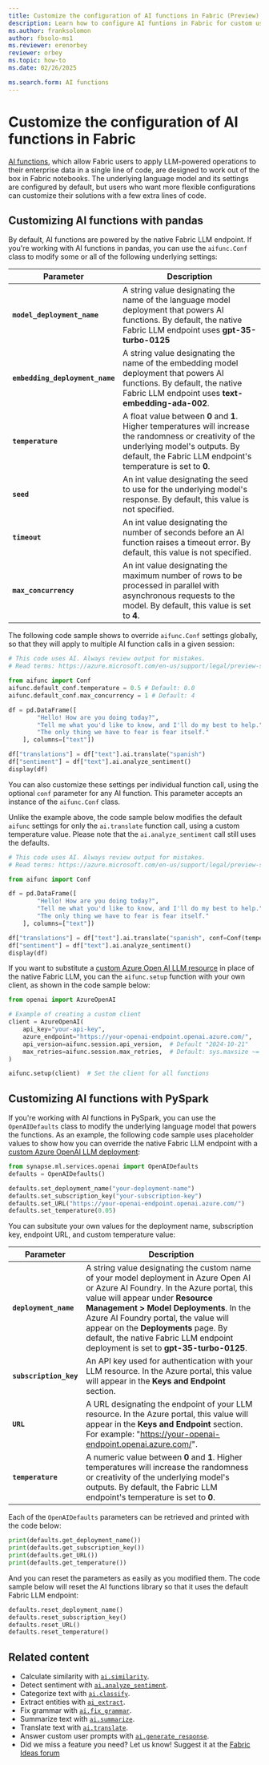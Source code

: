 ```yaml
---
title: Customize the configuration of AI functions in Fabric (Preview)
description: Learn how to configure AI funtions in Fabric for custom use, modifying the underlying LLM endpoint and other default settings.
ms.author: franksolomon
author: fbsolo-ms1
ms.reviewer: erenorbey
reviewer: orbey
ms.topic: how-to
ms.date: 02/26/2025

ms.search.form: AI functions
---
```


# Customize the configuration of AI functions in Fabric

[AI functions](ai-function-overview.md), which allow Fabric users to apply LLM-powered operations to their enterprise data in a single line of code, are designed to work out of the box in Fabric notebooks. The underlying language model and its settings are configured by default, but users who want more flexible configurations can customize their solutions with a few extra lines of code.

## Customizing AI functions with pandas

By default, AI functions are powered by the native Fabric LLM endpoint. If you're working with AI functions in pandas, you can use the `aifunc.Conf` class to modify some or all of the following underlying settings:

| **Parameter** | **Description** |
|---|---|
| **`model_deployment_name`** | A string value designating the name of the language model deployment that powers AI functions. By default, the native Fabric LLM endpoint uses **gpt-35-turbo-0125** |
| **`embedding_deployment_name`** | A string value designating the name of the embedding model deployment that powers AI functions. By default, the native Fabric LLM endpoint uses **text-embedding-ada-002**. |
| **`temperature`** | A float value between **0** and **1**. Higher temperatures will increase the randomness or creativity of the underlying model's outputs. By default, the Fabric LLM endpoint's temperature is set to **0**. |
| **`seed`** | An int value designating the seed to use for the underlying model's response. By default, this value is not specified. |
| **`timeout`** | An int value designating the number of seconds before an AI function raises a timeout error. By default, this value is not specified. |
| **`max_concurrency`** | An int value designating the maximum number of rows to be processed in parallel with asynchronous requests to the model. By default, this value is set to **4**. |

The following code sample shows to override `aifunc.Conf` settings globally, so that they will apply to multiple AI function calls in a given session:

```python
# This code uses AI. Always review output for mistakes. 
# Read terms: https://azure.microsoft.com/en-us/support/legal/preview-supplemental-terms/

from aifunc import Conf
aifunc.default_conf.temperature = 0.5 # Default: 0.0
aifunc.default_conf.max_concurrency = 1 # Default: 4

df = pd.DataFrame([
        "Hello! How are you doing today?", 
        "Tell me what you'd like to know, and I'll do my best to help.", 
        "The only thing we have to fear is fear itself."
    ], columns=["text"])

df["translations"] = df["text"].ai.translate("spanish")
df["sentiment"] = df["text"].ai.analyze_sentiment()
display(df)
```

You can also customize these settings per individual function call, using the optional `conf` parameter for any AI function. This parameter accepts an instance of the `aifunc.Conf` class.

Unlike the example above, the code sample below modifies the default `aifunc` settings for only the `ai.translate` function call, using a custom temperature value. Please note that the `ai.analyze_sentiment` call still uses the defaults.

```python
# This code uses AI. Always review output for mistakes. 
# Read terms: https://azure.microsoft.com/en-us/support/legal/preview-supplemental-terms/

from aifunc import Conf

df = pd.DataFrame([
        "Hello! How are you doing today?", 
        "Tell me what you'd like to know, and I'll do my best to help.", 
        "The only thing we have to fear is fear itself."
    ], columns=["text"])

df["translations"] = df["text"].ai.translate("spanish", conf=Conf(temperature=0.5))
df["sentiment"] = df["text"].ai.analyze_sentiment()
display(df)
```

If you want to substitute a [custom Azure Open AI LLM resource](https://learn.microsoft.com/azure/ai-services/openai/how-to/create-resource) in place of the native Fabric LLM, you can the `aifunc.setup` function with your own client, as shown in the code sample below:

```python
from openai import AzureOpenAI

# Example of creating a custom client
client = AzureOpenAI(
    api_key="your-api-key",
    azure_endpoint="https://your-openai-endpoint.openai.azure.com/",
    api_version=aifunc.session.api_version,  # Default "2024-10-21"
    max_retries=aifunc.session.max_retries,  # Default: sys.maxsize ~= 9e18
)

aifunc.setup(client)  # Set the client for all functions
```

## Customizing AI functions with PySpark

If you're working with AI functions in PySpark, you can use the `OpenAIDefaults` class to modify the underlying language model that powers the functions. As an example, the following code sample uses placeholder values to show how you can override the native Fabric LLM endpoint with a [custom Azure OpenAI LLM deployment](https://learn.microsoft.com/azure/ai-services/openai/how-to/create-resource):

```python
from synapse.ml.services.openai import OpenAIDefaults
defaults = OpenAIDefaults()

defaults.set_deployment_name("your-deployment-name")
defaults.set_subscription_key("your-subscription-key")
defaults.set_URL("https://your-openai-endpoint.openai.azure.com/")
defaults.set_temperature(0.05)
```

You can subsitute your own values for the deployment name, subscription key, endpoint URL, and custom temperature value:

| **Parameter** | **Description** |
|---|---|
| **`deployment_name`** | A string value designating the custom name of your model deployment in Azure Open AI or Azure AI Foundry. In the Azure portal, this value will appear under **Resource Management > Model Deployments**. In the Azure AI Foundry portal, the value will appear on the **Deployments** page. By default, the native Fabric LLM endpoint deployment is set to **gpt-35-turbo-0125**. |
| **`subscription_key`** | An API key used for authentication with your LLM resource. In the Azure portal, this value will appear in the **Keys and Endpoint** section. |
| **`URL`**| A URL designating the endpoint of your LLM resource. In the Azure portal, this value will appear in the **Keys and Endpoint** section. For example: "https://your-openai-endpoint.openai.azure.com/". |
| **`temperature`** | A numeric value between **0** and **1**. Higher temperatures will increase the randomness or creativity of the underlying model's outputs. By default, the Fabric LLM endpoint's temperature is set to **0**. |

Each of the `OpenAIDefaults` parameters can be retrieved and printed with the code below:

```python
print(defaults.get_deployment_name())
print(defaults.get_subscription_key())
print(defaults.get_URL())
print(defaults.get_temperature())
```

And you can reset the parameters as easily as you modified them. The code sample below will reset the AI functions library so that it uses the default Fabric LLM endpoint:

```python
defaults.reset_deployment_name()
defaults.reset_subscription_key()
defaults.reset_URL()
defaults.reset_temperature()
```

## Related content

- Calculate similarity with [`ai.similarity`](similarity.md).
- Detect sentiment with [`ai.analyze_sentiment`](analyze-sentiment.md).
- Categorize text with [`ai.classify`](classify.md).
- Extract entities with [`ai_extract`](extract.md).
- Fix grammar with [`ai.fix_grammar`](fix-grammar.md).
- Summarize text with [`ai.summarize`](summarize.md).
- Translate text with [`ai.translate`](translate.md).
- Answer custom user prompts with [`ai.generate_response`](generate-response.md).
- Did we miss a feature you need? Let us know! Suggest it at the [Fabric Ideas forum](https://ideas.fabric.microsoft.com/)